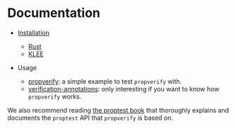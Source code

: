 # Documentation


- [Installation](installation.md)
  - [Rust](install-rust.md)
  - [KLEE](install-klee.md)

- Usage
  - [propverify](using-propverify.md): a simple example to test
    `propverify` with.
  - [verification-annotations](using-annotations.md): only interesting if
    you want to know how `propverify` works.

We also recommend reading
[the proptest book](https://altsysrq.github.io/proptest-book/intro.html)
that thoroughly explains and documents the `proptest` API that `propverify` is based on.
